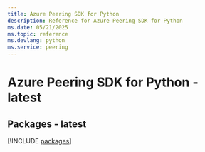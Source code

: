 ```yaml
---
title: Azure Peering SDK for Python
description: Reference for Azure Peering SDK for Python
ms.date: 05/21/2025
ms.topic: reference
ms.devlang: python
ms.service: peering
---
```

# Azure Peering SDK for Python - latest
## Packages - latest
[!INCLUDE [packages](peering-index.md)]